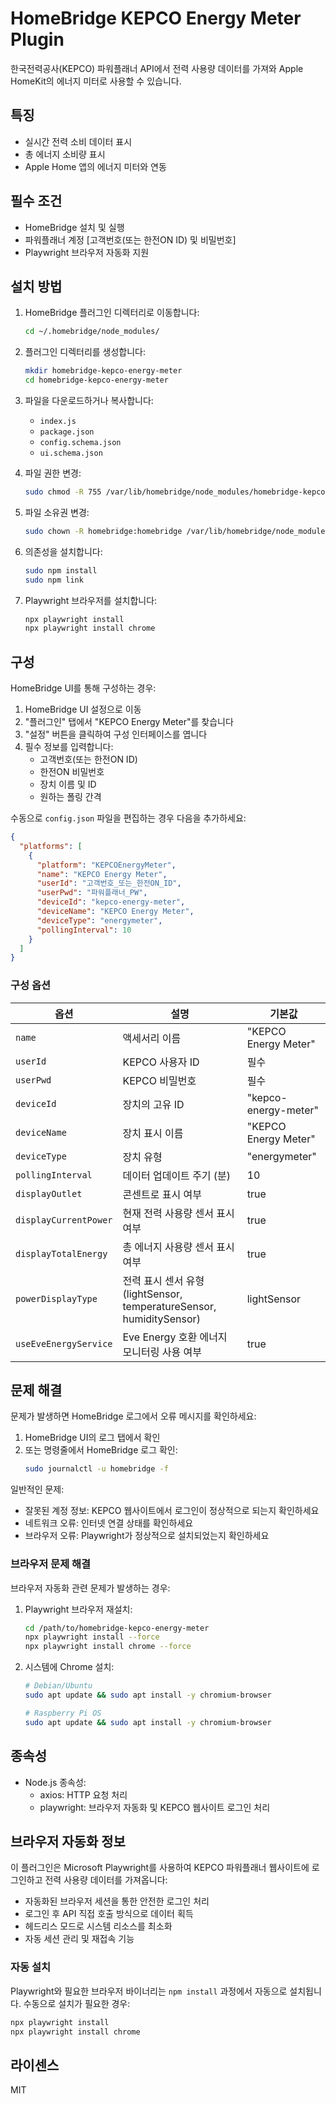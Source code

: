 # HomeBridge KEPCO Energy Meter Plugin

한국전력공사(KEPCO) 파워플래너 API에서 전력 사용량 데이터를 가져와 Apple HomeKit의 에너지 미터로 사용할 수 있습니다.

## 특징

- 실시간 전력 소비 데이터 표시
- 총 에너지 소비량 표시
- Apple Home 앱의 에너지 미터와 연동

## 필수 조건

- HomeBridge 설치 및 실행
- 파워플래너 계정 [고객번호(또는 한전ON ID) 및 비밀번호]
- Playwright 브라우저 자동화 지원

## 설치 방법

1. HomeBridge 플러그인 디렉터리로 이동합니다:
   ```bash
   cd ~/.homebridge/node_modules/
   ```

2. 플러그인 디렉터리를 생성합니다:
   ```bash
   mkdir homebridge-kepco-energy-meter
   cd homebridge-kepco-energy-meter
   ```

3. 파일을 다운로드하거나 복사합니다:
   - `index.js`
   - `package.json`
   - `config.schema.json`
   - `ui.schema.json`

4. 파일 권한 변경:
   ```bash
   sudo chmod -R 755 /var/lib/homebridge/node_modules/homebridge-kepco-energy-meter/
   ```

5. 파일 소유권 변경:
   ```bash
   sudo chown -R homebridge:homebridge /var/lib/homebridge/node_modules/homebridge-kepco-energy-meter/
   ```

6. 의존성을 설치합니다:
   ```bash
   sudo npm install
   sudo npm link
   ```

7. Playwright 브라우저를 설치합니다:
   ```bash
   npx playwright install
   npx playwright install chrome
   ```

## 구성

HomeBridge UI를 통해 구성하는 경우:

1. HomeBridge UI 설정으로 이동
2. "플러그인" 탭에서 "KEPCO Energy Meter"를 찾습니다
3. "설정" 버튼을 클릭하여 구성 인터페이스를 엽니다
4. 필수 정보를 입력합니다:
   - 고객번호(또는 한전ON ID)
   - 한전ON 비밀번호
   - 장치 이름 및 ID
   - 원하는 폴링 간격

수동으로 `config.json` 파일을 편집하는 경우 다음을 추가하세요:

```json
{
  "platforms": [
    {
      "platform": "KEPCOEnergyMeter",
      "name": "KEPCO Energy Meter",
      "userId": "고객번호_또는_한전ON_ID",
      "userPwd": "파워플래너_PW",
      "deviceId": "kepco-energy-meter",
      "deviceName": "KEPCO Energy Meter",
      "deviceType": "energymeter",
      "pollingInterval": 10
    }
  ]
}
```

### 구성 옵션

| 옵션 | 설명 | 기본값 |
|--------|-------------|---------|
| `name` | 액세서리 이름 | "KEPCO Energy Meter" |
| `userId` | KEPCO 사용자 ID | 필수 |
| `userPwd` | KEPCO 비밀번호 | 필수 |
| `deviceId` | 장치의 고유 ID | "kepco-energy-meter" |
| `deviceName` | 장치 표시 이름 | "KEPCO Energy Meter" |
| `deviceType` | 장치 유형 | "energymeter" |
| `pollingInterval` | 데이터 업데이트 주기 (분) | 10 |
| `displayOutlet` | 콘센트로 표시 여부 | true |
| `displayCurrentPower` | 현재 전력 사용량 센서 표시 여부 | true |
| `displayTotalEnergy` | 총 에너지 사용량 센서 표시 여부 | true |
| `powerDisplayType` | 전력 표시 센서 유형 (lightSensor, temperatureSensor, humiditySensor) | lightSensor |
| `useEveEnergyService` | Eve Energy 호환 에너지 모니터링 사용 여부 | true |

## 문제 해결

문제가 발생하면 HomeBridge 로그에서 오류 메시지를 확인하세요:

1. HomeBridge UI의 로그 탭에서 확인
2. 또는 명령줄에서 HomeBridge 로그 확인:
   ```bash
   sudo journalctl -u homebridge -f
   ```

일반적인 문제:
- 잘못된 계정 정보: KEPCO 웹사이트에서 로그인이 정상적으로 되는지 확인하세요
- 네트워크 오류: 인터넷 연결 상태를 확인하세요
- 브라우저 오류: Playwright가 정상적으로 설치되었는지 확인하세요

### 브라우저 문제 해결

브라우저 자동화 관련 문제가 발생하는 경우:

1. Playwright 브라우저 재설치:
   ```bash
   cd /path/to/homebridge-kepco-energy-meter
   npx playwright install --force
   npx playwright install chrome --force
   ```

2. 시스템에 Chrome 설치:
   ```bash
   # Debian/Ubuntu
   sudo apt update && sudo apt install -y chromium-browser
   
   # Raspberry Pi OS
   sudo apt update && sudo apt install -y chromium-browser
   ```

## 종속성

- Node.js 종속성:
  - axios: HTTP 요청 처리
  - playwright: 브라우저 자동화 및 KEPCO 웹사이트 로그인 처리

## 브라우저 자동화 정보

이 플러그인은 Microsoft Playwright를 사용하여 KEPCO 파워플래너 웹사이트에 로그인하고 전력 사용량 데이터를 가져옵니다:

- 자동화된 브라우저 세션을 통한 안전한 로그인 처리
- 로그인 후 API 직접 호출 방식으로 데이터 획득
- 헤드리스 모드로 시스템 리소스를 최소화
- 자동 세션 관리 및 재접속 기능

### 자동 설치

Playwright와 필요한 브라우저 바이너리는 `npm install` 과정에서 자동으로 설치됩니다. 수동으로 설치가 필요한 경우:

```bash
npx playwright install
npx playwright install chrome
```

## 라이센스

MIT